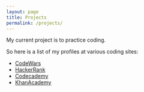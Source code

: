 ```yaml
---
layout: page
title: Projects
permalink: /projects/
---
```


My current project is to practice coding.

So here is a list of my profiles at various coding sites:

* [CodeWars](http://www.codewars.com/users/thefront)
* [HackerRank](https://www.hackerrank.com/rtzeng)
* [Codecademy](https://www.codecademy.com/rtzeng)
* [KhanAcademy](https://www.khanacademy.org/profile/kaid_997023413751452414665251/)
